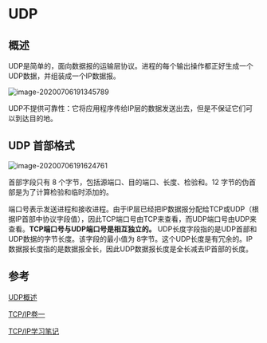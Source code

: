 # UDP



## 概述

UDP是简单的，面向数据报的运输层协议。进程的每个输出操作都正好生成一个UDP数据，并组装成一个IP数据报。

![image-20200706191345789](https://tva1.sinaimg.cn/large/007S8ZIlgy1gghgssqp64j30bw05kglw.jpg)

UDP不提供可靠性：它将应用程序传给IP层的数据发送出去，但是不保证它们可以到达目的地。









## UDP 首部格式

![image-20200706191624761](https://tva1.sinaimg.cn/large/007S8ZIlgy1gghgvi9dm5j30hn071wf2.jpg)

首部字段只有 8 个字节，包括源端口、目的端口、长度、检验和。12 字节的伪首部是为了计算检验和临时添加的。

端口号表示发送进程和接收进程。由于IP层已经把IP数据报分配给TCP或UDP（根据IP首部中协议字段值），因此TCP端口号由TCP来查看，而UDP端口号由UDP来查看。**TCP端口号与UDP端口号是相互独立的。**
UDP长度字段指的是UDP首部和UDP数据的字节长度。该字段的最小值为 8字节。这个UDP长度是有冗余的。IP数据报长度指的是数据报全长，因此UDP数据报长度是全长减去IP首部的长度。







## 参考

[UDP概述](https://blog.csdn.net/china_jeffery/article/details/78923428)

[TCP/IP卷一](http://www.52im.net/topic-tcpipvol1.html)

[TCP/IP学习笔记](https://blog.csdn.net/lh470342237/article/details/76599052?locationNum=10&fps=1)

